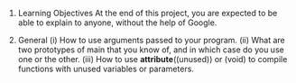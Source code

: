 1. Learning Objectives
At the end of this project, you are expected to be able to explain to anyone, without the help of Google.

2. General
(i)   How to use arguments passed to your program.
(ii)  What are two prototypes of main that you know of, and in which case do you use one or the other.
(iii) How to use __attribute__((unused)) or (void) to compile functions with unused variables or parameters.
